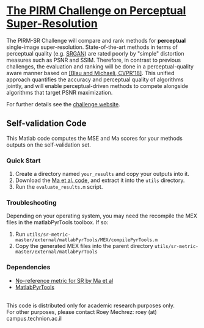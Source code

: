 # [The PIRM Challenge on Perceptual Super-Resolution](https://www.pirm2018.org/PIRM-SR.html)
The PIRM-SR Challenge will compare and rank methods for <b>perceptual</b> single-image super-resolution. State-of-the-art methods in terms of perceptual quality (e.g. <a href="https://arxiv.org/pdf/1609.04802.pdf" target="_blank">SRGAN</a>) are rated poorly by "simple" distortion measures such as PSNR and SSIM. Therefore, in contrast to previous challenges, the evaluation and ranking will be done in a perceptual-quality aware manner based on <a href="https://arxiv.org/pdf/1711.06077.pdf" target="_blank">[Blau and Michaeli, CVPR'18]</a>. This unified approach quantifies the accuracy and perceptual quality of algorithms jointly, and will enable perceptual-driven methods to compete alongside algorithms that target PSNR maximization.

For further details see the <a href="https://www.pirm2018.org/PIRM-SR.html" target="_blank">challenge website</a>.

##  Self-validation Code
This Matlab code computes the MSE and Ma scores for your methods outputs on the self-validation set.

### Quick Start
1. Create a directory named ```your_results``` and copy your outputs into it.
2. Download the [Ma et al. code](https://github.com/chaoma99/sr-metric), and extract it into the ```utils``` directory.
3. Run the ```evaluate_results.m``` script.

### Troubleshooting
Depending on your operating system, you may need the recompile the MEX files in the matlabPyrTools toolbox. If so:
1. Run ```utils/sr-metric-master/external/matlabPyrTools/MEX/compilePyrTools.m```
2. Copy the generated MEX files into the parent directory ```utils/sr-metric-master/external/matlabPyrTools```

### Dependencies
- [No-reference metric for SR by Ma et al](https://sites.google.com/site/chaoma99/sr-metric)
- [MatlabPyrTools](https://github.com/LabForComputationalVision/matlabPyrTools)


<br>This code is distributed only for academic research purposes only.
<br>For other purposes, please contact Roey Mechrez: roey (at) campus.technion.ac.il
